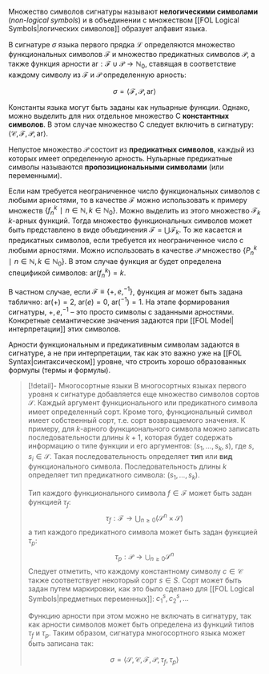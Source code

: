 
Множество символов сигнатуры называют **нелогическими символами** (*non-logical symbols*) и в объединении с множеством [[FOL Logical Symbols|логических символов]] образует алфавит языка.

В сигнатуре $σ$ языка первого прядка $\mathcal{L}$ определяются множество функциональных символов $\mathcal{F}$ и множество предикатных символов $\mathcal{P}$, а также функция арности $\mathrm{ar}:\mathcal{F} ∪ \mathcal{P} → ℕ_0$, ставящая в соответствие каждому символу из $\mathcal{F}$ и $\mathcal{P}$ определенную арность:

$$
σ = ⟨\mathcal{F}, \mathcal{P}, \mathrm{ar}⟩
$$

Константы языка могут быть заданы как нульарные функции. Однако, можно выделить для них отдельное множество $\mathcal{С}$ **константных символов**. В этом случае множество $\mathcal{С}$ следует включить в сигнатуру: $⟨\mathcal{C}, \mathcal{F}, \mathcal{P}, \mathrm{ar}⟩$. 

Hепустое множество $\mathcal{P}$ состоит из **предикатных символов**, каждый из которых имеет определенную арность. Нульарные предикатные символы называются **пропозициональными символами** (или переменными).

Если нам требуется неограниченное число функциональных символов с любыми арностями, то в качестве $\mathcal{F}$ можно использовать к примеру множеств $\{ f_n^k ∣ n∈ℕ, k∈ℕ_0\}$. Можно выделить из этого множество $\mathcal{F}_k$ $k$-арных функций. Тогда множество функциональных символов может быть представлено в виде объединения $\mathcal{F}= \bigcup \mathcal{F}_k$. То же касается и предикатных символов, если требуется их неограниченное число с любыми арностями. Можно использовать в качестве $\mathcal{P}$ множество $\{ P_n^k ∣ n∈ℕ, k∈ℕ_0\}$. В этом случае функция $\mathrm{ar}$ будет определена спецификой символов: $\mathrm{ar}(f_n^k)=k$.

В частном случае, если $\mathcal{F}≡\{ +, e, ^{-1} \}$,  функция $\mathrm{ar}$ может быть задана таблично: $\mathrm{ar}(+)=2$, $\mathrm{ar}(e)=0$, $\mathrm{ar}(^{-1})=1$. На этапе формирования сигнатуры, $+, e, ^{-1}$ – это просто символы с заданными арностями. Конкретные семантические значения задаются при [[FOL Model|интерпретации]] этих символов.

Арности функциональным и предикативным символам задаются в сигнатуре, а не при интерпретации, так как это важно уже на [[FOL Syntax|синтаксическом]] уровне, что строить хорошо образованных формулы (термы и формулы).

>[!detail]- Многосортные языки
> В многосортных языках первого уровня к сигнатуре добавляется еще множество символов сортов $\mathcal{S}$. Каждый аргумент функционального или предикатного символа имеет определенный сорт. Кроме того, функциональный символ имеет собственный сорт, т.е. сорт возвращаемого значения. К примеру, для $k$-арного функционального символа можно записать последовательности длины $k+1$, которая будет содержать информацию о типе функции и его аргументов: $(s_1, \ldots, s_k, s)$, где $s, s_i∈\mathcal{S}$. Такая последовательность определяет **тип** или **вид** функционального символа. Последовательность длины $k$ определяет тип предикатного символа: $(s_1, \ldots, s_k)$. 
> 
> Тип каждого функционального символа $f∈\mathcal{F}$ может быть задан функцией $τ_f$:
> $$
> τ_f: \mathcal{F} → \bigcup_{n≥0} (\mathcal{S}^n \times \mathcal{S})
> $$
> а тип каждого предикатного символа может быть задан функцией $τ_p$:
> $$
> τ_p: \mathcal{P} → \bigcup_{n≥0} \mathcal{S}^n
> $$
> Следует отметить, что каждому константному символу $c∈\mathcal{C}$ также соответствует некоторый сорт $s∈S$. Сорт может быть задан путем маркировки, как это было сделано для [[FOL Logical Symbols|предметных переменных]]: $с_1^s, c_2^s, \ldots$ 
> 
> Функцию арности при этом можно не включать в сигнатуру, так как арности символов может быть определена из функций типов $τ_f$ и $τ_p$. Таким образом, сигнатура многосортного языка может быть записана так:
> 
> $$
> σ = ⟨\mathcal{S}, \mathcal{C}, \mathcal{F}, \mathcal{P}, τ_f, τ_p⟩
> $$
> 
